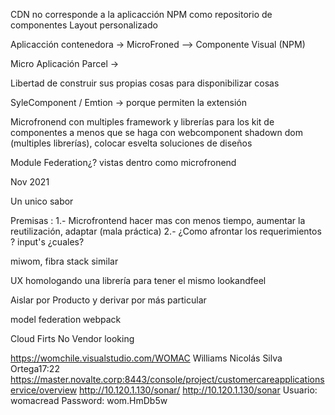 CDN no corresponde a la aplicacción
NPM como repositorio de componentes
Layout personalizado


Aplicacción contenedora
-> MicroFroned
--> Componente Visual (NPM)


Micro Aplicación
Parcel ->


Libertad de construir sus propias cosas para disponibilizar cosas

SyleComponent / Emtion 
-> porque permiten la extensión

Microfronend con multiples framework y librerías para los kit de componentes a menos que se haga con webcomponent shadown dom (multiples librerías), colocar esvelta soluciones de diseños

Module Federation¿? vistas dentro como microfronend

Nov 2021

Un unico sabor

Premisas :
1.- Microfrontend hacer mas con menos tiempo, aumentar la reutilización, adaptar (mala práctica)
2.- ¿Como afrontar los requerimientos ? input's ¿cuales?

miwom, fibra stack similar

UX homologando una librería para tener el mismo lookandfeel

Aislar por Producto y derivar por más particular

model federation webpack



Cloud Firts
No Vendor looking





https://womchile.visualstudio.com/WOMAC
Williams Nicolás Silva Ortega17:22
https://master.novalte.corp:8443/console/project/customercareapplicationservice/overview
http://10.120.1.130/sonar/
http://10.120.1.130/sonar
Usuario: womacread
Password: wom.HmDb5w